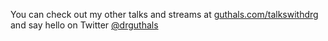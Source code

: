 You can check out my other talks and streams at [guthals.com/talkswithdrg](https://guthals.com/talkswithdrd) and say hello on Twitter [@drguthals](https://twitter.com/drguthals)
